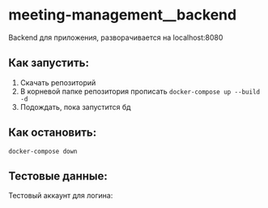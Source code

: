 # meeting-management__backend
Backend для приложения, разворачивается на localhost:8080

## Как запустить:
1. Скачать репозиторий
2. В корневой папке репозитория прописать ```docker-compose up --build -d ```
3. Подождать, пока запустится бд

## Как остановить:
```
docker-compose down
```

## Тестовые данные:

Тестовый аккаунт для логина:
